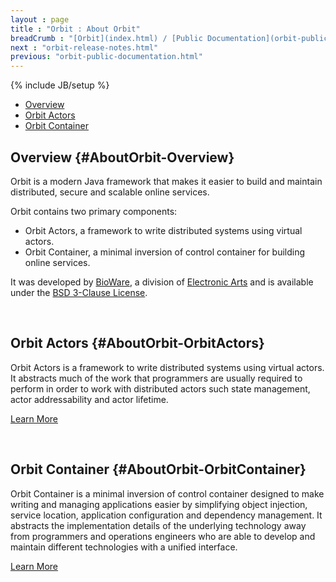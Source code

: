 ```yaml
---
layout : page
title : "Orbit : About Orbit"
breadCrumb : "[Orbit](index.html) / [Public Documentation](orbit-public-documentation.html)"
next : "orbit-release-notes.html"
previous: "orbit-public-documentation.html"
---
```

{% include JB/setup %}



-  [Overview](#AboutOrbit-Overview)
-  [Orbit Actors](#AboutOrbit-OrbitActors)
-  [Orbit Container](#AboutOrbit-OrbitContainer)



Overview {#AboutOrbit-Overview}
----------


Orbit is a modern Java framework that makes it easier to build and maintain distributed, secure and scalable online services.


Orbit contains two primary components:


-  Orbit Actors, a framework to write distributed systems using virtual actors.
-  Orbit Container, a minimal inversion of control container for building online services.

It was developed by [BioWare](http://www.bioware.com/), a division of [Electronic Arts](http://www.ea.com/) and is available under the [BSD 3-Clause License](https://github.com/electronicarts/orbit/blob/master/LICENSE).


 


Orbit Actors {#AboutOrbit-OrbitActors}
----------


Orbit Actors is a framework to write distributed systems using virtual actors. It abstracts much of the work that programmers are usually required to perform in order to work with distributed actors such state management, actor addressability and actor lifetime. 


[Learn More](orbit-actors.html)


 


Orbit Container {#AboutOrbit-OrbitContainer}
----------


Orbit Container is a minimal inversion of control container designed to make writing and managing applications easier by simplifying object injection, service location, application configuration and dependency management. It abstracts the implementation details of the underlying technology away from programmers and operations engineers who are able to develop and maintain different technologies with a unified interface. 


[Learn More](orbit-container.html)

